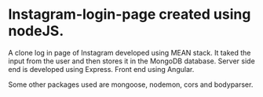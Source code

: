 # Instagram-login-page created using nodeJS.
A clone log in page of Instagram developed using MEAN stack.
It taked the input from the user and then stores it in the MongoDB database.
Server side end is developed using Express. 
Front end using Angular.

Some other packages used are mongoose, nodemon, cors and bodyparser.
